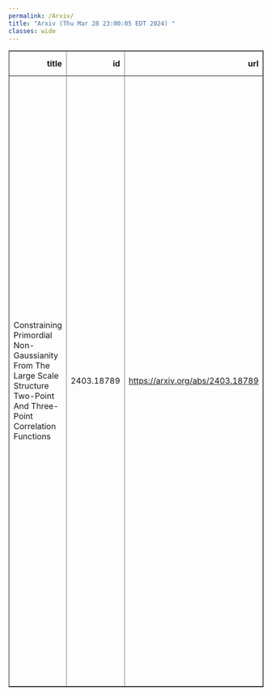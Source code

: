 ```yaml
---
permalink: /Arxiv/
title: "Arxiv (Thu Mar 28 23:00:05 EDT 2024) "
classes: wide
---
```

<table border="1" class="dataframe">
  <thead>
    <tr style="text-align: right;">
      <th>title</th>
      <th>id</th>
      <th>url</th>
      <th>authors</th>
      <th>Local Authors</th>
    </tr>
  </thead>
  <tbody>
    <tr>
      <td>Constraining Primordial Non-Gaussianity From The Large Scale Structure   Two-Point And Three-Point Correlation Functions</td>
      <td>2403.18789</td>
      <td><a href="https://arxiv.org/abs/2403.18789" target="_blank">https://arxiv.org/abs/2403.18789</a></td>
      <td>Z. Brown, R. Demina, A. G. Adame, S. Avila, E. Chaussidon, S. Yuan, V. Gonzalez-Perez, J. García-Bellido, J. Aguilar, S. Ahlen, R. Blum, D. Brooks, T. Claybaugh, S. Cole, A. De La Macorra, B. Dey, P. Doel, K. Fanning, J. E. Forero-Romero, E. Gaztañaga, S. Gontcho A Gontcho, K. Honscheid, C. Howlett, S. Juneau, R. Kehoe, T. Kisner, M. Landriau, L. Le Guillou, M. Manera, R. Miquel, E. Mueller, A. Muñoz-Gutièrrez, A. D. Myers, J. Nie, G. Niz, N. Palanque-Delabrouille, C. Poppett, M. Rezaie, G. Rossi, E. Sanchez, E. Schlafly, D. Schlegel, M. Schubnell, J. H. Silber, D. Sprayberry, G. Tarlé, M. Vargas-Magaña, B. A. Weaver, Z. Zhou, H. Zou</td>
      <td>Kevin Fanning, Klaus Honscheid</td>
    </tr>
  </tbody>
</table>
